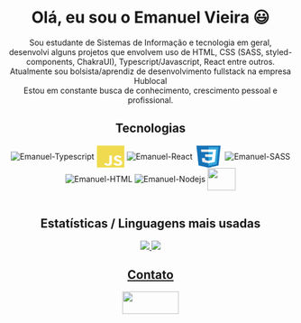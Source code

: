 <h1 align="center"> Olá, eu sou o Emanuel Vieira 😃 </h1>

<p align="center"> Sou estudante de Sistemas de Informação e tecnologia em geral, desenvolvi alguns projetos que envolvem uso de HTML, CSS (SASS, styled-components, ChakraUI), Typescript/Javascript, React entre outros. <br> Atualmente sou bolsista/aprendiz de desenvolvimento fullstack na empresa Hublocal <br> Estou em constante busca de conhecimento, crescimento pessoal e profissional.</p>

<div align="center">
  <h2>Tecnologias </h2>
  <img align="center" alt="Emanuel-Typescript" height="40" width="50" src="https://cdn.jsdelivr.net/gh/devicons/devicon/icons/typescript/typescript-original.svg">
  <img align="center" alt="Emanuel-Js" height="40" width="50" src="https://raw.githubusercontent.com/devicons/devicon/master/icons/javascript/javascript-plain.svg">
  <img align="center" alt="Emanuel-React" height="40" width="50" src="https://cdn.jsdelivr.net/gh/devicons/devicon/icons/react/react-original.svg">
  <img align="center" alt="Emanuel-CSS" height="40" width="50" src="https://raw.githubusercontent.com/devicons/devicon/master/icons/css3/css3-original.svg">
  <img align="center" alt="Emanuel-SASS" height="40" width="50" src="https://cdn.jsdelivr.net/gh/devicons/devicon/icons/sass/sass-original.svg">
  <img align="center" height="40" width="50" alt="Emanuel-HTML" src="https://cdn.jsdelivr.net/gh/devicons/devicon/icons/html5/html5-original.svg" />
  <img align="center" height="40" width="50" alt="Emanuel-Nodejs" src="https://cdn.jsdelivr.net/gh/devicons/devicon/icons/nodejs/nodejs-original.svg" />
  <img align="center" height="40" width="50" src="https://cdn.jsdelivr.net/gh/devicons/devicon/icons/npm/npm-original-wordmark.svg" />

</div><br>

<div align="center">
  <h2>Estatísticas / Linguagens mais usadas </h2>
  <a href="https://github.com/Emanuel321-DEV">
  <img height="180em" src="https://github-readme-stats.vercel.app/api?username=Emanuel321-DEV&show_icons=true&theme=dracula&include_all_commits=true&count_private=true"/> 
  <img height="180em" src="https://github-readme-stats.vercel.app/api/top-langs/?username=Emanuel321-DEV&layout=compact&langs_count=16&theme=dracula"/>

</div>

<div align="center">
  <h2>Contato</h2>
  <a target="_blank" href="https://www.linkedin.com/in/emanuel-henrique-5307b6144"> 
  <img height="40" width="100" src="https://camo.githubusercontent.com/09babd1351e6ca3fe5852192a70ddbfda756984dfe29da9beb011f6ebc6edd28/68747470733a2f2f696d672e736869656c64732e696f2f62616467652f2d4c696e6b6564496e2d626c75653f7374796c653d666f722d7468652d6261646765266c6f676f3d4c696e6b6564696e266c6f676f436f6c6f723d7768697465266c696e6b3d68747470733a2f2f7777772e6c696e6b6564696e2e636f6d2f696e2f64616e69656c6d65737175697474612f"/> </a>

  
</div>




